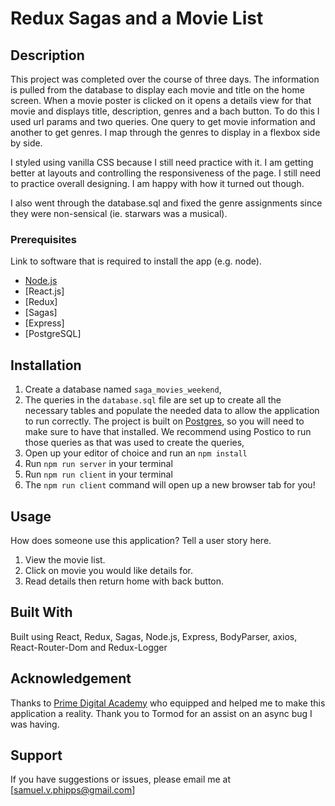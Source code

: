 #  Redux Sagas and a Movie List

## Description

This project was completed over the course of three days. The information is pulled from the database to display each movie and title on the home screen. When a movie poster is clicked on it opens a details view for that movie and displays title, description, genres and a bach button. To do this I used url params and two queries. One query to get movie information and another to get genres. I map through the genres to display in a flexbox side by side.

I styled using vanilla CSS because I still need practice with it. I am getting better at layouts and controlling the responsiveness of the page. I still need to practice overall designing. I am happy with how it turned out though.

I also went through the database.sql and fixed the genre assignments since they were non-sensical (ie. starwars was a musical).

### Prerequisites

Link to software that is required to install the app (e.g. node).

- [Node.js](https://nodejs.org/en/)
- [React.js]
- [Redux]
- [Sagas]
- [Express]
- [PostgreSQL]

## Installation

1. Create a database named `saga_movies_weekend`,
2. The queries in the `database.sql` file are set up to create all the necessary tables and populate the needed data to allow the application to run correctly. The project is built on [Postgres](https://www.postgresql.org/download/), so you will need to make sure to have that installed. We recommend using Postico to run those queries as that was used to create the queries, 
3. Open up your editor of choice and run an `npm install`
4. Run `npm run server` in your terminal
5. Run `npm run client` in your terminal
6. The `npm run client` command will open up a new browser tab for you!

## Usage
How does someone use this application? Tell a user story here.

1. View the movie list.
2. Click on movie you would like details for.
3. Read details then return home with back button.


## Built With

Built using React, Redux, Sagas, Node.js, Express, BodyParser, axios, React-Router-Dom and Redux-Logger


## Acknowledgement
Thanks to [Prime Digital Academy](www.primeacademy.io) who equipped and helped me to make this application a reality. Thank you to Tormod for an assist on an async bug I was having.

## Support
If you have suggestions or issues, please email me at [samuel.v.phipps@gmail.com]